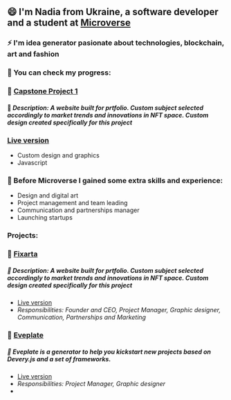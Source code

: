 ## 😄 I'm Nadia from Ukraine, a software developer and a student at [Microverse](https://www.microverse.org/)
### :zap: I'm idea generator pasionate about technologies, blockchain, art and fashion
### :rocket: You can check my progress:
### :memo: [Capstone Project 1](https://github.com/petushka1/physical-collectibles-nft-global-event-website)
#### :pushpin: *Description: A website built for prtfolio. Custom subject selected accordingly to market trends and innovations in NFT space. Custom design created specifically for this project*
### [Live version](https://petushka1.github.io/physical-collectibles-nft-global-event-website/)
- Custom design and graphics
- Javascript

### :metal: Before Microverse I gained some extra skills and experience:
- Design and digital art
- Project management and team leading
- Communication and partnerships manager
- Launching startups
### Projects:
### :memo: [Fixarta](https://github.com/fixarta)
##### :pushpin: *Description: A website built for prtfolio. Custom subject selected accordingly to market trends and innovations in NFT space. Custom design created specifically for this project*
- [Live version](https://www.fixarta.com/)
- *Responsibilities: Founder and CEO, Project Manager, Graphic designer, Communication, Partnerships and Marketing*
### :memo: [Eveplate](https://github.com/devery/eveplate)
##### :pushpin: *Eveplate is a generator to help you kickstart new projects based on Devery.js and a set of frameworks.*
- [Live version](https://devery.github.io/eveplate/)
- *Responsibilities: Project Manager, Graphic designer*
- 

<!--
**petushka1/petushka1** is a ✨ _special_ ✨ repository because its `README.md` (this file) appears on your GitHub profile.

Here are some ideas to get you started:

- 🔭 I’m currently working on ...
- 🌱 I’m currently learning ...
- 👯 I’m looking to collaborate on ...
- 🤔 I’m looking for help with ...
- 💬 Ask me about ...
- 📫 How to reach me: ...
- 😄 Pronouns: ...
- ⚡ Fun fact: ...
-->
